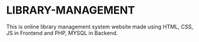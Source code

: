 # LIBRARY-MANAGEMENT
This is online library management system website made using HTML, CSS, JS in Frontend and PHP, MYSQL in Backend.
